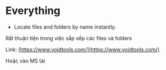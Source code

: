 # Everything

* Locate files and folders by name instantly.

Rất thuận tiện trong việc sắp xếp các files và folders

Link: [https://www.voidtools.com/](https://www.voidtools.com/)

Hoặc vào MS tải
